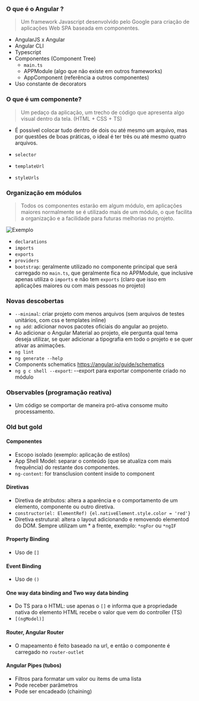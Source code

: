 ### O que é o Angular ?

> Um framework Javascript desenvolvido pelo Google para criação de aplicações Web SPA baseada em componentes.

- AngularJS x Angular
- Angular CLI
- Typescript
- Componentes (Component Tree)
    - `main.ts`
    - APPModule (algo que não existe em outros frameworks)
    - AppComponent (referência a outros componentes)
- Uso constante de decorators

### O que é um componente?

> Um pedaço da aplicação, um trecho de código que apresenta algo visual dentro da tela. (HTML + CSS + TS)

- É possível colocar tudo dentro de dois ou até mesmo um arquivo, mas por questões de boas práticas, o ideal é ter três ou até mesmo quatro arquivos.

- `selector`
- `templateUrl`
- `styleUrls`

### Organização em módulos

> Todos os componentes estarão em algum módulo, em aplicações maiores normalmente se é utilizado mais de um módulo, o que facilita a organização e a facilidade para futuras melhorias no projeto.

![Exemplo](https://i.imgur.com/efyF3QP.png)

- `declarations`
- `imports`
- `exports`
- `providers`
- `bootstrap`: geralmente utilizado no componente principal que será carregado no `main.ts`, que geralmente fica no APPModule, que inclusive apenas utiliza o `imports` e não tem `exports` (claro que isso em aplicações maiores ou com mais pessoas no projeto)


### Novas descobertas

- `--minimal`: criar projeto com menos arquivos (sem arquivos de testes unitários, com css e templates inline)
- `ng add`: adicionar novos pacotes oficiais do angular ao projeto.
- Ao adicionar o Angular Material ao projeto, ele pergunta qual tema deseja utilizar, se quer adicionar a tipografia em todo o projeto e se quer ativar as animações.
- `ng lint`
- `ng generate --help`
- Components schematics https://angular.io/guide/schematics
- `ng g c shell --export`: --export para exportar componente criado no módulo

### Observables (programação reativa)

- Um código se comportar de maneira pró-ativa consome muito processamento.

### Old but gold

#### Componentes

- Escopo isolado (exemplo: aplicação de estilos)
- App Shell Model: separar o conteúdo (que se atualiza com mais frequência) do restante dos componentes.
- `ng-content`: for transclusion content inside to component

#### Diretivas

- Diretiva de atributos: altera a aparência e o comportamento de um elemento, componente ou outro diretiva.
- `constructor(el: ElementRef) {el.nativeElement.style.color = 'red'}`
- Diretiva estrutural: altera o layout adicionando e removendo elementod do DOM. Sempre utilizam um * a frente, exemplo: `*ngFor` ou `*ngIF`


#### Property Binding

- Uso de `[]`

#### Event Binding

- Uso de `()`

#### One way data binding and Two way data binding

- Do TS para o HTML: use apenas o `[]` e informa que a propriedade nativa do elemento HTML recebe o valor que vem do controller (TS)
- `[(ngModel)]`


#### Router, Angular Router

- O mapeamento é feito baseado na url, e então o componente é carregado no `router-outlet`

#### Angular Pipes (tubos)

- Filtros para formatar um valor ou items de uma lista
- Pode receber parâmetros
- Pode ser encadeado (chaining)